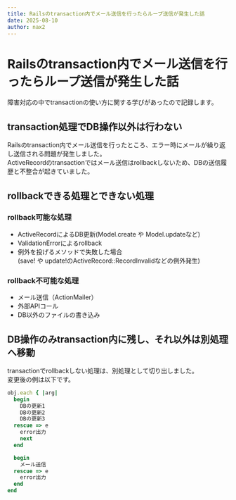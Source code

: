 ```yaml
---
title: Railsのtransaction内でメール送信を行ったらループ送信が発生した話
date: 2025-08-10
author: nax2
---
```

# Railsのtransaction内でメール送信を行ったらループ送信が発生した話

障害対応の中でtransactionの使い方に関する学びがあったので記録します。


## transaction処理でDB操作以外は行わない

Railsのtransaction内でメール送信を行ったところ、エラー時にメールが繰り返し送信される問題が発生しました。  
ActiveRecordのtransactionではメール送信はrollbackしないため、DBの送信履歴と不整合が起きていました。

## rollbackできる処理とできない処理

### rollback可能な処理
- ActiveRecordによるDB更新(Model.create や Model.updateなど)
- ValidationErrorによるrollback
- 例外を投げるメソッドで失敗した場合  
  (save! や update!のActiveRecord::RecordInvalidなどの例外発生)

### rollback不可能な処理
- メール送信（ActionMailer）
- 外部APIコール
- DB以外のファイルの書き込み

## DB操作のみtransaction内に残し、それ以外は別処理へ移動

transactionでrollbackしない処理は、別処理として切り出しました。  
変更後の例は以下です。
```ruby
obj.each { |arg|
  begin
    DBの更新1
    DBの更新2
    DBの更新3
  rescue => e
    error出力
    next
  end

  begin
    メール送信
  rescue => e
    error出力
  end
end
```

